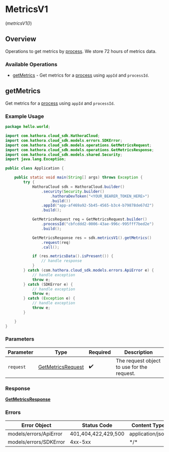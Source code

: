 # MetricsV1
(*metricsV1()*)

## Overview

Operations to get metrics by [process](https://hathora.dev/docs/concepts/hathora-entities#process). We store 72 hours of metrics data.

### Available Operations

* [getMetrics](#getmetrics) - Get metrics for a [process](https://hathora.dev/docs/concepts/hathora-entities#process) using `appId` and `processId`.

## getMetrics

Get metrics for a [process](https://hathora.dev/docs/concepts/hathora-entities#process) using `appId` and `processId`.

### Example Usage

```java
package hello.world;

import com.hathora.cloud_sdk.HathoraCloud;
import com.hathora.cloud_sdk.models.errors.SDKError;
import com.hathora.cloud_sdk.models.operations.GetMetricsRequest;
import com.hathora.cloud_sdk.models.operations.GetMetricsResponse;
import com.hathora.cloud_sdk.models.shared.Security;
import java.lang.Exception;

public class Application {

    public static void main(String[] args) throws Exception {
        try {
            HathoraCloud sdk = HathoraCloud.builder()
                .security(Security.builder()
                    .hathoraDevToken("<YOUR_BEARER_TOKEN_HERE>")
                    .build())
                .appId("app-af469a92-5b45-4565-b3c4-b79878de67d2")
                .build();

            GetMetricsRequest req = GetMetricsRequest.builder()
                .processId("cbfcddd2-0006-43ae-996c-995fff7bed2e")
                .build();

            GetMetricsResponse res = sdk.metricsV1().getMetrics()
                .request(req)
                .call();

            if (res.metricsData().isPresent()) {
                // handle response
            }
        } catch (com.hathora.cloud_sdk.models.errors.ApiError e) {
            // handle exception
            throw e;
        } catch (SDKError e) {
            // handle exception
            throw e;
        } catch (Exception e) {
            // handle exception
            throw e;
        }

    }
}
```

### Parameters

| Parameter                                                         | Type                                                              | Required                                                          | Description                                                       |
| ----------------------------------------------------------------- | ----------------------------------------------------------------- | ----------------------------------------------------------------- | ----------------------------------------------------------------- |
| `request`                                                         | [GetMetricsRequest](../../models/operations/GetMetricsRequest.md) | :heavy_check_mark:                                                | The request object to use for the request.                        |

### Response

**[GetMetricsResponse](../../models/operations/GetMetricsResponse.md)**

### Errors

| Error Object           | Status Code            | Content Type           |
| ---------------------- | ---------------------- | ---------------------- |
| models/errors/ApiError | 401,404,422,429,500    | application/json       |
| models/errors/SDKError | 4xx-5xx                | \*\/*                  |
